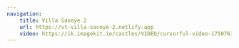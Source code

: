 ```yaml
---
navigation:
    title: Villa Savoye 2
    url: https://vt-villa-savoye-2.netlify.app
    video: https://ik.imagekit.io/castles/VIDEO/cursorful-video-1750763327011.mp4?updatedAt=1750763360542
---
```

